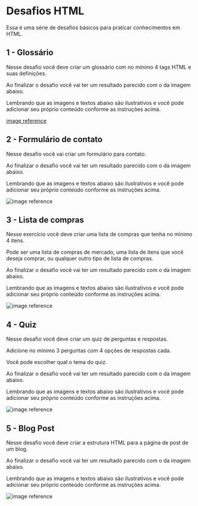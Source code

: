 # Desafios HTML

Essa é uma série de desafios básicos para praticar  conhecimentos em HTML. 
## 1 - Glossário

Nesse desafio você deve criar um glossário com no mínimo 4 tags HTML e suas definições.

Ao finalizar o desafio você vai ter um resultado parecido com o da imagem abaixo. 

Lembrando que as imagens e textos abaixo são ilustrativos e você pode adicionar seu próprio conteúdo conforme as instruções acima.

[image reference](https://efficient-sloth-d85.notion.site/image/https%3A%2F%2Fs3-us-west-2.amazonaws.com%2Fsecure.notion-static.com%2Fa9af2636-4364-4443-9989-d9f8a2ec26d4%2FUntitled.png?id=5f1fde2d-e482-4212-82d7-c734200aa6d3&table=block&spaceId=08f749ff-d06d-49a8-a488-9846e081b224&width=2000&userId=&cache=v2)

## 2 - Formulário de contato

Nesse desafio você vai criar um formulário para contato.

Ao finalizar o desafio você vai ter um resultado parecido com o da imagem abaixo. 

Lembrando que as imagens e textos abaixo são ilustrativos e você pode adicionar seu próprio conteúdo conforme as instruções acima.

![image reference](https://efficient-sloth-d85.notion.site/image/https%3A%2F%2Fs3-us-west-2.amazonaws.com%2Fsecure.notion-static.com%2F804d9af6-6d68-42f8-be92-17659f892ae5%2Fform-contato.png?id=e9abb6ff-af6d-40c4-b7c8-1354cb9cf8c3&table=block&spaceId=08f749ff-d06d-49a8-a488-9846e081b224&width=1880&userId=&cache=v2)

## 3 - Lista de compras

Nesse exercício você deve criar uma lista de compras que tenha no mínimo 4 itens. 

Pode ser uma lista de compras de mercado, uma lista de itens que você deseja comprar, ou qualquer outro tipo de lista de compras.

Ao finalizar o desafio você vai ter um resultado parecido com o da imagem abaixo. 

Lembrando que as imagens e textos abaixo são ilustrativos e você pode adicionar seu próprio conteúdo conforme as instruções acima.

![image reference](https://efficient-sloth-d85.notion.site/image/https%3A%2F%2Fs3-us-west-2.amazonaws.com%2Fsecure.notion-static.com%2F1e46ee28-ee1f-4ea2-a2f4-7588c1d52e3c%2Fshopping-list.png?id=e195b080-84b2-423b-840c-04c5b32ecf02&table=block&spaceId=08f749ff-d06d-49a8-a488-9846e081b224&width=1550&userId=&cache=v2)

## 4 - Quiz

Nesse desafio você deve criar um quiz de perguntas e respostas. 

Adicione no mínimo 3 perguntas com 4 opções de respostas cada. 

Você pode escolher qual o tema do quiz.

Ao finalizar o desafio você vai ter um resultado parecido com o da imagem abaixo. 

Lembrando que as imagens e textos abaixo são ilustrativos e você pode adicionar seu próprio conteúdo conforme as instruções acima.

![image reference](https://efficient-sloth-d85.notion.site/image/https%3A%2F%2Fs3-us-west-2.amazonaws.com%2Fsecure.notion-static.com%2F46ab8824-d2ed-4c03-b9e9-e08e219bfc94%2Fquiz.png?id=ca11024b-0aa4-4ac3-b0e1-8f2e5fde9f13&table=block&spaceId=08f749ff-d06d-49a8-a488-9846e081b224&width=2000&userId=&cache=v2)

## 5 - Blog Post

Nesse desafio você deve criar a estrutura HTML para a página de post de um blog.

Ao finalizar o desafio você vai ter um resultado parecido com o da imagem abaixo. 

Lembrando que as imagens e textos abaixo são ilustrativos e você pode adicionar seu próprio conteúdo conforme as instruções acima.

![image reference](https://efficient-sloth-d85.notion.site/image/https%3A%2F%2Fs3-us-west-2.amazonaws.com%2Fsecure.notion-static.com%2F86096e7a-a513-4eab-9119-1b9151f936a2%2Fblog-post.png?id=4bb01d05-0a21-49ab-a49a-8e5afc3c596e&table=block&spaceId=08f749ff-d06d-49a8-a488-9846e081b224&width=2000&userId=&cache=v2)